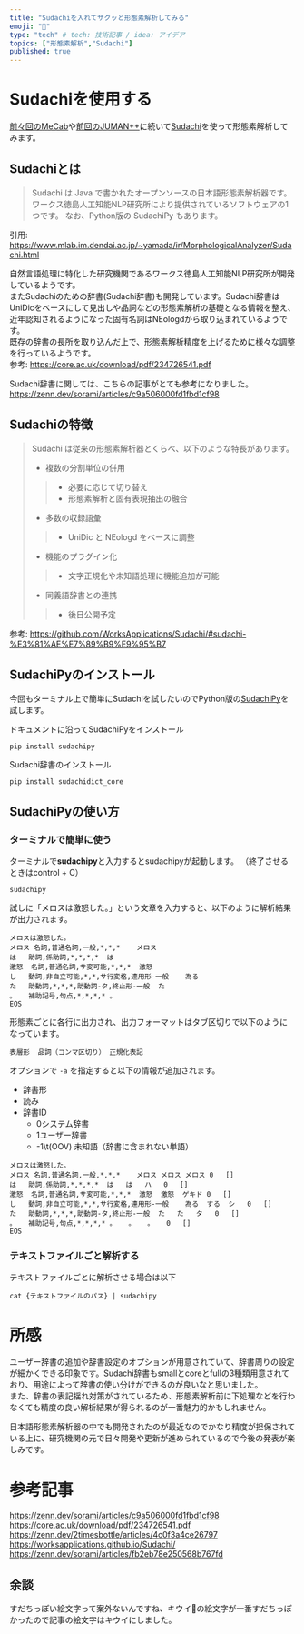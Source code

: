 ```yaml
---
title: "Sudachiを入れてサクッと形態素解析してみる"
emoji: "🥝"
type: "tech" # tech: 技術記事 / idea: アイデア
topics: ["形態素解析","Sudachi"]
published: true
---
```


# Sudachiを使用する

[前々回のMeCab](https://zenn.dev/ymmt1089/articles/20220911_mecab)や[前回のJUMAN++](https://zenn.dev/ymmt1089/articles/20220925_jumanpp)に続いて[Sudachi](https://github.com/WorksApplications/Sudachi)を使って形態素解析してみます。  

## Sudachiとは

> Sudachi は Java で書かれたオープンソースの日本語形態素解析器です。 ワークス徳島人工知能NLP研究所により提供されているソフトウェアの1つです。 なお、Python版の SudachiPy もあります。

引用: https://www.mlab.im.dendai.ac.jp/~yamada/ir/MorphologicalAnalyzer/Sudachi.html


自然言語処理に特化した研究機関であるワークス徳島人工知能NLP研究所が開発しているようです。  
またSudachiのための辞書(Sudachi辞書)も開発しています。Sudachi辞書はUniDicをベースにして見出しや品詞などの形態素解析の基礎となる情報を整え、近年認知されるようになった固有名詞はNEologdから取り込まれているようです。  
既存の辞書の長所を取り込んだ上で、形態素解析精度を上げるために様々な調整を行っているようです。  
参考: https://core.ac.uk/download/pdf/234726541.pdf

Sudachi辞書に関しては、こちらの記事がとても参考になりました。  
https://zenn.dev/sorami/articles/c9a506000fd1fbd1cf98

## Sudachiの特徴
>Sudachi は従来の形態素解析器とくらべ、以下のような特長があります。
>* 複数の分割単位の併用
>  >* 必要に応じて切り替え
>  >* 形態素解析と固有表現抽出の融合
>* 多数の収録語彙
>  >* UniDic と NEologd をベースに調整
>* 機能のプラグイン化
>  >* 文字正規化や未知語処理に機能追加が可能
>* 同義語辞書との連携
>  >* 後日公開予定


参考: https://github.com/WorksApplications/Sudachi/#sudachi-%E3%81%AE%E7%89%B9%E9%95%B7

## SudachiPyのインストール

今回もターミナル上で簡単にSudachiを試したいのでPython版の[SudachiPy](https://github.com/WorksApplications/SudachiPy/blob/develop/docs/tutorial.md)を試します。  

ドキュメントに沿ってSudachiPyをインストール
```
pip install sudachipy
```

Sudachi辞書のインストール
```
pip install sudachidict_core
```

## SudachiPyの使い方

### ターミナルで簡単に使う

ターミナルで**sudachipy**と入力するとsudachipyが起動します。
（終了させるときはcontrol + C）

```
sudachipy
```

試しに「メロスは激怒した。」という文章を入力すると、以下のように解析結果が出力されます。

```
メロスは激怒した。
メロス	名詞,普通名詞,一般,*,*,*	メロス
は	助詞,係助詞,*,*,*,*	は
激怒	名詞,普通名詞,サ変可能,*,*,*	激怒
し	動詞,非自立可能,*,*,サ行変格,連用形-一般	為る
た	助動詞,*,*,*,助動詞-タ,終止形-一般	た
。	補助記号,句点,*,*,*,*	。
EOS
```

形態素ごとに各行に出力され、出力フォーマットはタブ区切りで以下のようになっています。  
```
表層形  品詞（コンマ区切り） 正規化表記
```

オプションで `-a` を指定すると以下の情報が追加されます。

* 辞書形
* 読み
* 辞書ID
  * 0システム辞書
  * 1ユーザー辞書
  * -1\t(OOV) 未知語（辞書に含まれない単語）

```
メロスは激怒した。
メロス	名詞,普通名詞,一般,*,*,*	メロス	メロス	メロス	0	[]
は	助詞,係助詞,*,*,*,*	は	は	ハ	0	[]
激怒	名詞,普通名詞,サ変可能,*,*,*	激怒	激怒	ゲキド	0	[]
し	動詞,非自立可能,*,*,サ行変格,連用形-一般	為る	する	シ	0	[]
た	助動詞,*,*,*,助動詞-タ,終止形-一般	た	た	タ	0	[]
。	補助記号,句点,*,*,*,*	。	。	。	0	[]
EOS
```
### テキストファイルごと解析する
テキストファイルごとに解析させる場合は以下
```
cat {テキストファイルのパス} | sudachipy
```
# 所感
ユーザー辞書の追加や辞書設定のオプションが用意されていて、辞書周りの設定が細かくできる印象です。Sudachi辞書もsmallとcoreとfullの3種類用意されており、用途によって辞書の使い分けができるのが良いなと思いました。  
また、辞書の表記揺れ対策がされているため、形態素解析前に下処理などを行わなくても精度の良い解析結果が得られるのが一番魅力的かもしれません。  

日本語形態素解析器の中でも開発されたのが最近なのでかなり精度が担保されている上に、研究機関の元で日々開発や更新が進められているので今後の発表が楽しみです。  

# 参考記事
https://zenn.dev/sorami/articles/c9a506000fd1fbd1cf98
https://core.ac.uk/download/pdf/234726541.pdf
https://zenn.dev/2timesbottle/articles/4c0f3a4ce26797
https://worksapplications.github.io/Sudachi/
https://zenn.dev/sorami/articles/fb2eb78e250568b767fd

## 余談
すだちっぽい絵文字って案外ないんですね、キウイ🥝の絵文字が一番すだちっぽかったので記事の絵文字はキウイにしました。  
